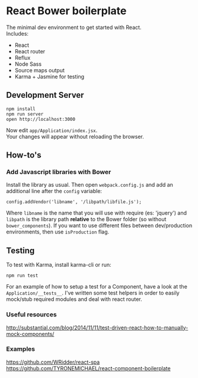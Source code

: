 React Bower boilerplate
=====================

The minimal dev environment to get started with React.  
Includes:
- React
- React router
- Reflux
- Node Sass
- Source maps output
- Karma + Jasmine for testing


## Development Server

```
npm install
npm run server
open http://localhost:3000
```

Now edit `app/Application/index.jsx`.  
Your changes will appear without reloading the browser.


## How-to's

### Add Javascript libraries with Bower 

Install the library as usual. Then open `webpack.config.js` and add an additional line after the `config` variable:

```
config.addVendor('libname', '/libpath/libfile.js');
```

Where `libname` is the name that you will use with require (es: 'jquery') and `libpath` is the library path **relative** to the Bower folder (so without `bower_components`). If you want to use different files between dev/production environments, then use `isProduction` flag.


## Testing

To test with Karma, install karma-cli or run:

```
npm run test
```

For an example of how to setup a test for a Component, have a look at the `Application/__tests__`.
I've written some test helpers in order to easily mock/stub required modules and deal with react router.



### Useful resources

http://substantial.com/blog/2014/11/11/test-driven-react-how-to-manually-mock-components/  


### Examples

https://github.com/WRidder/react-spa  
https://github.com/TYRONEMICHAEL/react-component-boilerplate  
